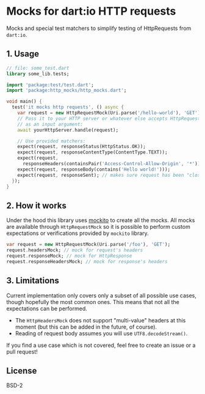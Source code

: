 # Mocks for dart:io HTTP requests

Mocks and special test matchers to simplify testing of HttpRequests
from `dart:io`.

## 1. Usage

```dart
// file: some_test.dart
library some_lib.tests;

import 'package:test/test.dart';
import 'package:http_mocks/http_mocks.dart';

void main() {
  test('it mocks http requests', () async {
    var request = new HttpRequestMock(Uri.parse('/hello-world'), 'GET');
    // Pass it to your HTTP server or whatever else accepts HttpRequest
    // as an input argument:
    await yourHttpServer.handle(request);

    // Use provided matchers:
    expect(request, responseStatus(HttpStatus.OK));
    expect(request, responseContentType(ContentType.TEXT));
    expect(request,
      responseHeaders(containsPair('Access-Control-Allow-Origin', '*')));
    expect(request, responseBody(contains('Hello world!')));
    expect(request, responseSent); // makes sure request has been "closed".
  });
}
```

## 2. How it works

Under the hood this library uses
[mockito](https://pub.dartlang.org/packages/mockito) to create all the mocks.
All mocks are available through `HttpRequestMock` so it is possible
to perform custom expectations or verifications provided by `mockito`
library.

```dart
var request = new HttpRequestMock(Uri.parse('/foo'), 'GET');
request.headersMock; // mock for request's headers
request.responseMock; // mock for HttpResponse
request.responseHeadersMock; // mock for response's headers
```

## 3. Limitations

Current implementation only covers only a subset of all possible use cases,
though hopefully the most common ones. This means that not all the expectations
can be performed.

* The `HttpHeadersMock` does not support "multi-value" headers at
  this moment (but this can be added in the future, of course).
* Reading of request body assumes you will use `UTF8.decodeStream()`.

If you find a use case which is not covered, feel free to create an issue or a
pull request!

## License

BSD-2
